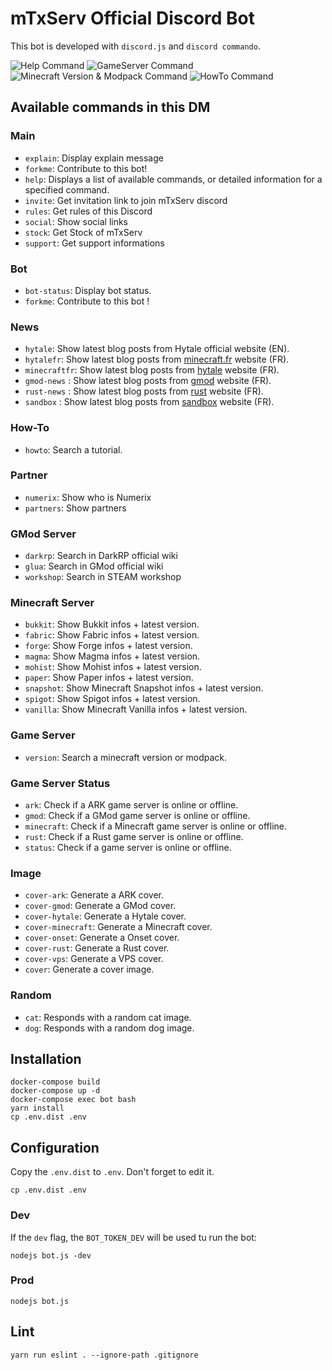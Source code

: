 # mTxServ Official Discord Bot

This bot is developed with `discord.js` and `discord commando`.

![Help Command](doc/help.png)
![GameServer Command](doc/server.png)
![Minecraft Version & Modpack Command](doc/version.png)
![HowTo Command](doc/howto.png)

## Available commands in this DM

### Main
* `explain`: Display explain message
* `forkme`: Contribute to this bot!
* `help`: Displays a list of available commands, or detailed information for a specified command.
* `invite`: Get invitation link to join mTxServ discord
* `rules`: Get rules of this Discord
* `social`: Show social links
* `stock`: Get Stock of mTxServ
* `support`: Get support informations

### Bot
* `bot-status`: Display bot status.
* `forkme`: Contribute to this bot !

### News
* `hytale`: Show latest blog posts from Hytale official website (EN).
* `hytalefr`: Show latest blog posts from [minecraft.fr](https://minecraft.fr) website (FR).
* `minecraftfr`: Show latest blog posts from [hytale](https://hytale.game) website (FR).
* `gmod-news` : Show latest blog posts from [gmod](https://gmod.facepunch.com) website (FR).
* `rust-news` : Show latest blog posts from [rust](https://rust.facepunch.com) website (FR).
* `sandbox` : Show latest blog posts from [sandbox](https://sandbox.facepunch.com) website (FR).

### How-To
* `howto`: Search a tutorial.

### Partner
* `numerix`: Show who is Numerix
* `partners`: Show partners

### GMod Server
* `darkrp`: Search in DarkRP official wiki
* `glua`: Search in GMod official wiki
* `workshop`: Search in STEAM workshop

### Minecraft Server
* `bukkit`: Show Bukkit infos + latest version.
* `fabric`: Show Fabric infos + latest version.
* `forge`: Show Forge infos + latest version.
* `magma`: Show Magma infos + latest version.
* `mohist`: Show Mohist infos + latest version.
* `paper`: Show Paper infos + latest version.
* `snapshot`: Show Minecraft Snapshot infos + latest version.
* `spigot`: Show Spigot infos + latest version.
* `vanilla`: Show Minecraft Vanilla infos + latest version.

### Game Server
* `version`: Search a minecraft version or modpack.

### Game Server Status
* `ark`: Check if a ARK game server is online or offline.
* `gmod`: Check if a GMod game server is online or offline.
* `minecraft`: Check if a Minecraft game server is online or offline.
* `rust`: Check if a Rust game server is online or offline.
* `status`: Check if a game server is online or offline.

### Image
* `cover-ark`: Generate a ARK cover.
* `cover-gmod`: Generate a GMod cover.
* `cover-hytale`: Generate a Hytale cover.
* `cover-minecraft`: Generate a Minecraft cover.
* `cover-onset`: Generate a Onset cover.
* `cover-rust`: Generate a Rust cover.
* `cover-vps`: Generate a VPS cover.
* `cover`: Generate a cover image.

### Random
* `cat`: Responds with a random cat image.
* `dog`: Responds with a random dog image.

## Installation

```
docker-compose build
docker-compose up -d
docker-compose exec bot bash
yarn install
cp .env.dist .env
```

## Configuration

Copy the `.env.dist` to `.env`. Don't forget to edit it.

```
cp .env.dist .env
```

### Dev

If the `dev` flag, the `BOT_TOKEN_DEV` will be used tu run the bot:

```
nodejs bot.js -dev
```

### Prod

```
nodejs bot.js
```

## Lint

```
yarn run eslint . --ignore-path .gitignore
```
